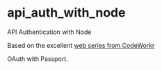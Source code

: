 # api_auth_with_node
API Authentication with Node

Based on the excellent [web series from CodeWorkr](https://www.youtube.com/watch?v=x_HRoXKo2es)

OAuth with Passport.
